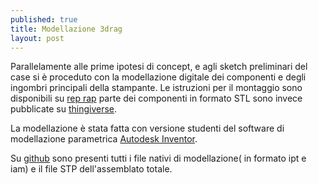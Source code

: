 ```yaml
---
published: true
title: Modellazione 3drag
layout: post
---
```

Parallelamente alle prime ipotesi di concept, e agli sketch preliminari del case si è proceduto con la modellazione digitale dei componenti e degli ingombri principali della stampante. 
Le istruzioni per il montaggio sono disponibili su [rep rap](http://reprap.org/wiki/3drag) parte dei componenti in formato STL sono invece pubblicate su [thingiverse](http://www.thingiverse.com/thing:203292/#files).

La modellazione è stata fatta con versione studenti del software di modellazione parametrica [Autodesk Inventor](http://www.autodesk.it/products/inventor/overview). 

Su [github](https://github.com/Giuzzo/Giuzzo.github.io/tree/master/link_modellazione/modello_3drag) sono presenti tutti i file nativi di modellazione( in formato ipt e iam) e il file STP dell'assemblato totale.